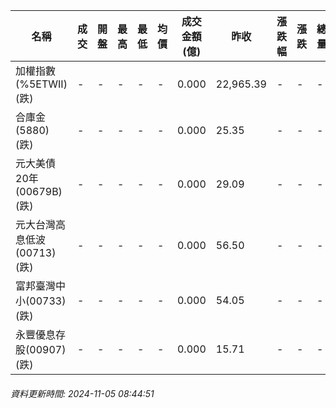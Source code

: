 | 名稱 | 成交 | 開盤 | 最高 | 最低 | 均價 | 成交金額(億) | 昨收 | 漲跌幅 | 漲跌 | 總量 | 昨量 | 振幅 |
| -------- | -------- | -------- | -------- |-------- | -------- | -------- |-------- |-------- |-------- | -------- | -------- |-------- |
|加權指數(%5ETWII) (跌)|-|-|-|-|-|0.000|22,965.39|-|-|-|-|0.00%|
|合庫金(5880) (跌)|-|-|-|-|-|0.000|25.35|-|-|-|-|0.00%|
|元大美債20年(00679B) (跌)|-|-|-|-|-|0.000|29.09|-|-|-|-|0.00%|
|元大台灣高息低波(00713) (跌)|-|-|-|-|-|0.000|56.50|-|-|-|-|0.00%|
|富邦臺灣中小(00733) (跌)|-|-|-|-|-|0.000|54.05|-|-|-|-|0.00%|
|永豐優息存股(00907) (跌)|-|-|-|-|-|0.000|15.71|-|-|-|-|0.00%|
###### 資料更新時間: 2024-11-05 08:44:51